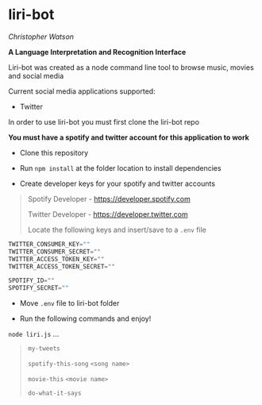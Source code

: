 # liri-bot

_Christopher Watson_

**A Language Interpretation and Recognition Interface**

Liri-bot was created as a node command line tool to browse music, movies and social media

Current social media applications supported:

- Twitter

In order to use liri-bot you must first clone the liri-bot repo

**You must have a spotify and twitter account for this application to work**

* Clone this repository 

* Run `npm install` at the folder location to install dependencies

* Create developer keys for your spotify and twitter accounts

> Spotify Developer - https://developer.spotify.com
>
> Twitter Developer - https://developer.twitter.com
>
> Locate the following keys and insert/save to a `.env` file

```javascript
TWITTER_CONSUMER_KEY=""
TWITTER_CONSUMER_SECRET=""
TWITTER_ACCESS_TOKEN_KEY=""
TWITTER_ACCESS_TOKEN_SECRET=""

SPOTIFY_ID=""
SPOTIFY_SECRET=""
```

* Move `.env` file to liri-bot folder

* Run the following commands and enjoy!

`node liri.js` ...

> `my-tweets`
> 
> `spotify-this-song` `<song name>`
> 
> `movie-this` `<movie name>`
> 
> `do-what-it-says`